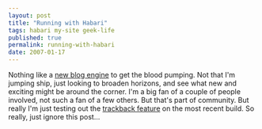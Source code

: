 ```yaml
---
layout: post
title: "Running with Habari"
tags: habari my-site geek-life
published: true
permalink: running-with-habari
date: 2007-01-17
---
```


Nothing like a <a href="http://code.google.com/p/habari/">new blog engine</a> to get the blood pumping.  Not that I'm jumping ship, just looking to broaden horizons, and see what new and exciting might be around the corner.  I'm a big fan of a couple of people involved, not such a fan of a few others.  But that's part of community.  But really I'm just testing out the <a href="http://habari.bishopblogworks.com/laymans-guide-to-installing-on-a-small-orange">trackback feature</a> on the most recent build.  So really, just ignore this post...
